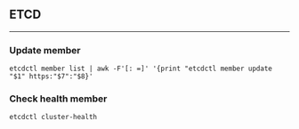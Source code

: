 ## ETCD
___

### Update member

`etcdctl member list | awk -F'[: =]' '{print "etcdctl member update "$1" https:"$7":"$8}'`

### Check health member

`etcdctl cluster-health`